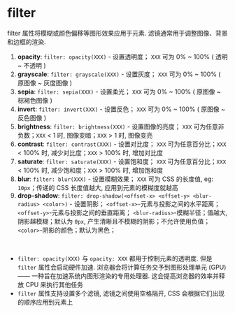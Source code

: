 # filter

filter 属性将模糊或颜色偏移等图形效果应用于元素. 滤镜通常用于调整图像、背景和边框的渲染.

1. **opacity**: `filter: opacity(XXX)` - 设置透明度；
   `XXX` 可为 0% ~ 100% ( 透明 ~ 不透明 )
2. **grayscale**: `filter: grayscale(XXX)` - 设置灰度；
   `XXX` 可为 0% ~ 100% ( 原图像 ~ 灰度图像 )
3. **sepia**: `filter: sepia(XXX)` - 设置柔光；
   `XXX` 可为 0% ~ 100% ( 原图像 ~ 棕褐色图像 )
4. **invert**: `filter: invert(XXX)` - 设置反色；
   `XXX` 可为 0% ~ 100% ( 原图像 ~ 反色图像 )
5. **brightness**: `filter: brightness(XXX)` - 设置图像的亮度；
   `XXX` 可为任意非负数；`XXX` < 1 时, 图像变暗；`XXX` > 1 时, 图像变亮
6. **contrast**: `filter: contrast(XXX)` - 设置对比度；
   `XXX` 可为任意百分比；`XXX` < 100% 时, 减少对比度；`XXX` > 100% 时, 增加对比度
7. **saturate**: `filter: saturate(XXX)` - 设置饱和度；
   `XXX` 可为任意百分比；`XXX` < 100% 时, 减少饱和度；`XXX` > 100% 时, 增加饱和度
8. **blur**: `filter: blur(XXX)` - 设置模糊效果；
   `XXX` 可为 CSS 的长度值, eg: `10px`；传递的 CSS 长度值越大, 应用到元素的模糊度就越高
9. **drop-shadow**: `filter: drop-shadow(<offset-x> <offset-y> <blur-radius> <color>)` - 设置阴影；
   `<offset-x>`-元素与投影之间的水平距离；
   `<offset-y>`-元素与投影之间的垂直距离；
   `<blur-radius>`-模糊半径；值越大, 阴影越模糊；默认为 `0px`, 产生清晰且不模糊的阴影；不允许使用负值；
   `<color>`-阴影的颜色；默认为黑色；

<br>

-   `filter: opacity(XXX)` 与 `opacity: XXX` 都用于控制元素的透明度. 但是 `filter` 属性会启动硬件加速. 浏览器会将计算任务交予到图形处理单元 (GPU) —— 一种旨在加速系统内图形渲染的专用处理器. 这会提高浏览器的效率并释放 CPU 来执行其他任务
-   `filter` 属性支持设置多个滤镜, 滤镜之间使用空格隔开, CSS 会根据它们出现的顺序应用到元素上

<br>

